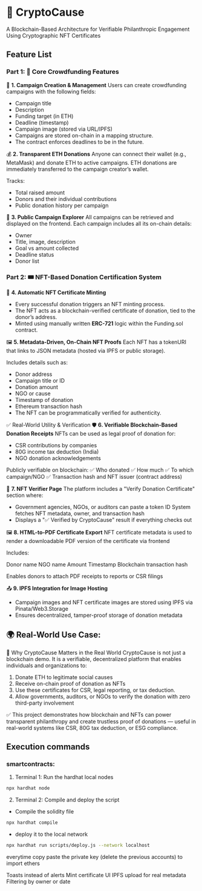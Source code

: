 # 🚀 **CryptoCause**
A Blockchain-Based Architecture for Verifiable Philanthropic Engagement Using Cryptographic NFT Certificates

## Feature List
### Part 1: 🎯 Core Crowdfunding Features
🧩 **1. Campaign Creation & Management**
Users can create crowdfunding campaigns with the following fields:

- Campaign title
- Description
- Funding target (in ETH)
- Deadline (timestamp)
- Campaign image (stored via URL/IPFS)
- Campaigns are stored on-chain in a mapping structure.
- The contract enforces deadlines to be in the future.

💰 **2. Transparent ETH Donations**
Anyone can connect their wallet (e.g., MetaMask) and donate ETH to active campaigns.
ETH donations are immediately transferred to the campaign creator’s wallet.

Tracks:
- Total raised amount
- Donors and their individual contributions
- Public donation history per campaign

📖 **3. Public Campaign Explorer**
All campaigns can be retrieved and displayed on the frontend.
Each campaign includes all its on-chain details:

- Owner
- Title, image, description
- Goal vs amount collected
- Deadline status
- Donor list

### Part 2: 🎟️ NFT-Based Donation Certification System
🧾 **4. Automatic NFT Certificate Minting**
- Every successful donation triggers an NFT minting process.
- The NFT acts as a blockchain-verified certificate of donation, tied to the donor’s address.
- Minted using manually written **ERC-721** logic within the Funding.sol contract.

🖼️ **5. Metadata-Driven, On-Chain NFT Proofs**
Each NFT has a tokenURI that links to JSON metadata (hosted via IPFS or public storage).

Includes details such as:
- Donor address
- Campaign title or ID
- Donation amount
- NGO or cause
- Timestamp of donation
- Ethereum transaction hash
- The NFT can be programmatically verified for authenticity.

✅ Real-World Utility & Verification
🛡️ **6. Verifiable Blockchain-Based Donation Receipts**
NFTs can be used as legal proof of donation for:

- CSR contributions by companies
- 80G income tax deduction (India)
- NGO donation acknowledgements

Publicly verifiable on blockchain:
✅ Who donated
✅ How much
✅ To which campaign/NGO
✅ Transaction hash and NFT issuer (contract address)

📎 **7. NFT Verifier Page**
The platform includes a "Verify Donation Certificate" section where:
- Government agencies, NGOs, or auditors can paste a token ID
System fetches NFT metadata, owner, and transaction hash
- Displays a "✅ Verified by CryptoCause" result if everything checks out



🖼️ **8. HTML-to-PDF Certificate Export**
NFT certificate metadata is used to render a downloadable PDF version of the certificate via frontend

Includes:

Donor name
NGO name
Amount
Timestamp
Blockchain transaction hash

Enables donors to attach PDF receipts to reports or CSR filings

📤 **9. IPFS Integration for Image Hosting**
- Campaign images and NFT certificate images are stored using IPFS via Pinata/Web3.Storage
- Ensures decentralized, tamper-proof storage of donation metadata

## 🌍 Real-World Use Case:
🧾 Why CryptoCause Matters in the Real World
CryptoCause is not just a blockchain demo. It is a verifiable, decentralized platform that enables individuals and organizations to:

1. Donate ETH to legitimate social causes
2. Receive on-chain proof of donation as NFTs
3. Use these certificates for CSR, legal reporting, or tax deduction.
4. Allow governments, auditors, or NGOs to verify the donation with zero third-party involvement

✅ This project demonstrates how blockchain and NFTs can power transparent philanthropy and create trustless proof of donations — useful in real-world systems like CSR, 80G tax deduction, or ESG compliance.

## Execution commands
### **smartcontracts:** 
1. Terminal 1: Run the hardhat local nodes
```bash
npx hardhat node
```
2. Terminal 2: Compile and deploy the script
- Compile the solidity file
```bash
npx hardhat compile
```
- deploy it to the local network
```bash
npx hardhat run scripts/deploy.js --network localhost
```

everytime copy paste the private key (delete the previous accounts) to import ethers


Toasts instead of alerts
Mint certificate UI
IPFS upload for real metadata
Filtering by owner or date